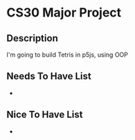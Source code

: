 # CS30 Major Project

## Description
I'm going to build Tetris in p5js, using OOP

## Needs To Have List
- 

## Nice To Have List
- 
